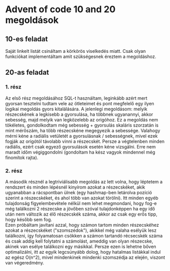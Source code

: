 # Advent of code 10 and 20 megoldások

## 10-es feladat 
Saját linkelt listát csináltam a körkörös viselkedés miatt. Csak olyan funkciókat implementáltam amit szükségesnek éreztem a megoldáshoz.


## 20-as feladat
### 1. rész
Az első rész megoldásához SQL-t használtam, leginkább azért mert gyorsan tesztelni tudtam vele az ötleteimet és pont megfelelő egy ilyen logikai megoldás gyors kitalálására. A jelenlegi megoldásom: melyik részecskének a legkisebb a gyorsulása, ha többnek ugyanannyi, akkor sebesség, majd melyik van legközelebb az origóhoz. 
Ez a megoldás nem tökéletes, gondolkodtam még sebesség + gyorsulás skaláris szorzatán is mint mérőszám, ha több részecskéne megegyezik a sebessége. Valahogy mérni kéne a radiális vetületét a gyorsulásnak / sebességnek, mivel ezek fogják az origótól távolabb vinni a részecskét. Persze a végtelenben minden radiális, ezért csak egyező gyorsulások esetén kéne vizsgálni. Erre nem maradt időm végiggondolni (gondoltam ha kész vagyok mindennel még finomítok rajta).

### 2. rész
A második résznél a legtriviálisabb megoldás az lett volna, hogy léptetem a rendszert és minden lépésnél kinyírom azokat a részecskéket, akik ugyanabban a rácspontban ülnek (egy hashmap-ben letárolva pozíció szerint a részecskéket, és ahol több van azokat törölni). Itt minden egyéb tulajdonság figyelembevétele nélkül nem lehet megmondani, hogy fog-e még találkozni 2 részecske a jövőben szóval tulajdonképpen ha egy idő után nem változik az élő részecskék száma, akkor az csak egy erős tipp, hogy később sem fog.  
Ezen próbáltam javítani azzal, hogy számon tartom minden részecskéhez azokat a részecskéket ("szomszédok"), akikkel még valaha esélyük lesz találkozni, így folyamatosan csökken a számon tartandó récsecskék száma és csak addig kell folytatni a számolást, ameddig van olyan részecske, akinek van esélye találkozni egy másikkal. Persze ezen is lehetne bőven optimalizálni, itt az egyik legcsúnyább dolog, hogy hatalmas listákkal indul az egész O(n^2), mivel mindenkinek mindenki szomszédja az elején, viszont van végeredmény. 
 